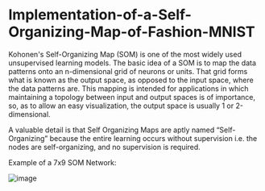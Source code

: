 # Implementation-of-a-Self-Organizing-Map-of-Fashion-MNIST

Kohonen's Self-Organizing Map (SOM) is one of the most widely used unsupervised learning models. The basic idea of a SOM is to map the data patterns onto an n-dimensional grid of neurons
or units. That grid forms what is known as the output space, as opposed to the input space, where the data patterns are. This mapping is intended for applications in which maintaining a
topology between input and output spaces is of importance, so, as to allow an easy visualization, the output space is usually 1 or 2-dimensional.

A valuable detail is that Self Organizing Maps are aptly named “Self-Organizing” because the entire learning occurs without supervision i.e. the nodes are self-organizing, and no supervision is required.

Example of a 7x9 SOM Network:

![image](https://miro.medium.com/max/840/1*2kk4QGS-08h7GG4GV1mmog.png)
